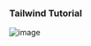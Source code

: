 ### Tailwind Tutorial

![image](https://github.com/DappCoderr/Tailwind-Tutorial/assets/68939930/e81f2148-8e09-441e-ac73-b0b9a8aab0ab)
